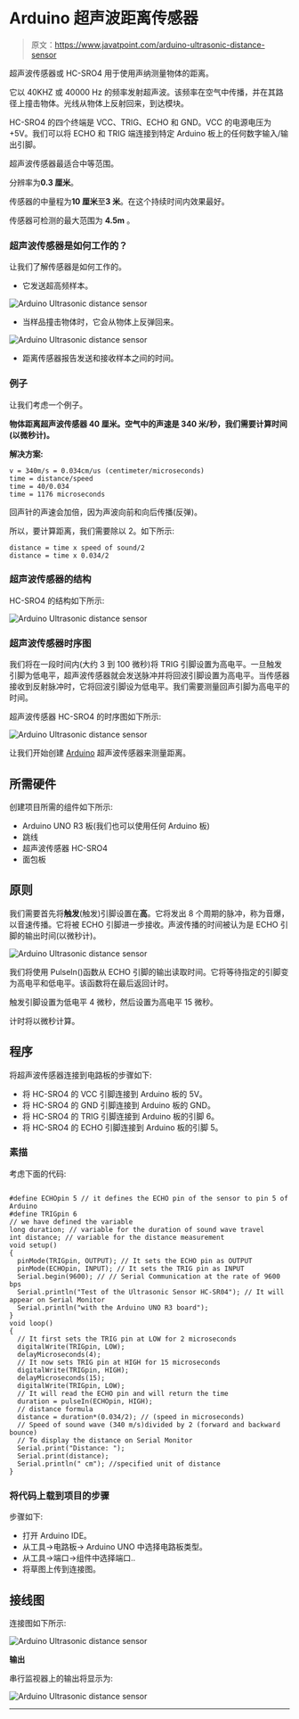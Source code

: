 # Arduino 超声波距离传感器

> 原文：<https://www.javatpoint.com/arduino-ultrasonic-distance-sensor>

超声波传感器或 HC-SRO4 用于使用声纳测量物体的距离。

它以 40KHZ 或 40000 Hz 的频率发射超声波。该频率在空气中传播，并在其路径上撞击物体。光线从物体上反射回来，到达模块。

HC-SRO4 的四个终端是 VCC、TRIG、ECHO 和 GND。VCC 的电源电压为+5V。我们可以将 ECHO 和 TRIG 端连接到特定 Arduino 板上的任何数字输入/输出引脚。

超声波传感器最适合中等范围。

分辨率为**0.3 厘米**。

传感器的中量程为**10 厘米**至**3 米**。在这个持续时间内效果最好。

传感器可检测的最大范围为 **4.5m** 。

### 超声波传感器是如何工作的？

让我们了解传感器是如何工作的。

*   它发送超高频样本。

![Arduino Ultrasonic distance sensor](img/ea7e4808d0a8fa9afebde46b84c751a1.png)

*   当样品撞击物体时，它会从物体上反弹回来。

![Arduino Ultrasonic distance sensor](img/c37c75801e3e3c70c9fde798cdbdaf10.png)

*   距离传感器报告发送和接收样本之间的时间。

### 例子

让我们考虑一个例子。

**物体距离超声波传感器 40 厘米。空气中的声速是 340 米/秒，我们需要计算时间(以微秒计)。**

**解决方案:**

```
v = 340m/s = 0.034cm/us (centimeter/microseconds)
time = distance/speed
time = 40/0.034
time = 1176 microseconds

```

回声针的声速会加倍，因为声波向前和向后传播(反弹)。

所以，要计算距离，我们需要除以 2。如下所示:

```
distance = time x speed of sound/2
distance = time x 0.034/2

```

### 超声波传感器的结构

HC-SRO4 的结构如下所示:

![Arduino Ultrasonic distance sensor](img/9c0952b1ccc7681c99148bcd8f69c564.png)

### 超声波传感器时序图

我们将在一段时间内(大约 3 到 100 微秒)将 TRIG 引脚设置为高电平。一旦触发引脚为低电平，超声波传感器就会发送脉冲并将回波引脚设置为高电平。当传感器接收到反射脉冲时，它将回波引脚设为低电平。我们需要测量回声引脚为高电平的时间。

超声波传感器 HC-SRO4 的时序图如下所示:

![Arduino Ultrasonic distance sensor](img/110ab2d72f36f35078e93756a4011cc8.png)

让我们开始创建 [Arduino](https://www.javatpoint.com/arduino) 超声波传感器来测量距离。

## 所需硬件

创建项目所需的组件如下所示:

*   Arduino UNO R3 板(我们也可以使用任何 Arduino 板)
*   跳线
*   超声波传感器 HC-SRO4
*   面包板

## 原则

我们需要首先将**触发**(触发)引脚设置在**高**。它将发出 8 个周期的脉冲，称为音爆，以音速传播。它将被 ECHO 引脚进一步接收。声波传播的时间被认为是 ECHO 引脚的输出时间(以微秒计)。

![Arduino Ultrasonic distance sensor](img/4eb1e16a4d2f30c8af352ba82967d310.png)

我们将使用 PulseIn()函数从 ECHO 引脚的输出读取时间。它将等待指定的引脚变为高电平和低电平。该函数将在最后返回计时。

触发引脚设置为低电平 4 微秒，然后设置为高电平 15 微秒。

计时将以微秒计算。

## 程序

将超声波传感器连接到电路板的步骤如下:

*   将 HC-SRO4 的 VCC 引脚连接到 Arduino 板的 5V。
*   将 HC-SRO4 的 GND 引脚连接到 Arduino 板的 GND。
*   将 HC-SRO4 的 TRIG 引脚连接到 Arduino 板的引脚 6。
*   将 HC-SRO4 的 ECHO 引脚连接到 Arduino 板的引脚 5。

### 素描

考虑下面的代码:

```

#define ECHOpin 5 // it defines the ECHO pin of the sensor to pin 5 of Arduino
#define TRIGpin 6 
// we have defined the variable
long duration; // variable for the duration of sound wave travel
int distance; // variable for the distance measurement
void setup() 
{
  pinMode(TRIGpin, OUTPUT); // It sets the ECHO pin as OUTPUT
  pinMode(ECHOpin, INPUT); // It sets the TRIG pin as INPUT
  Serial.begin(9600); // // Serial Communication at the rate of 9600 bps
  Serial.println("Test of the Ultrasonic Sensor HC-SR04"); // It will appear on Serial Monitor
  Serial.println("with the Arduino UNO R3 board");
}
void loop() 
{
  // It first sets the TRIG pin at LOW for 2 microseconds
  digitalWrite(TRIGpin, LOW);
  delayMicroseconds(4);
  // It now sets TRIG pin at HIGH for 15 microseconds
  digitalWrite(TRIGpin, HIGH);
  delayMicroseconds(15);
  digitalWrite(TRIGpin, LOW);
  // It will read the ECHO pin and will return the time 
  duration = pulseIn(ECHOpin, HIGH);
  // distance formula
  distance = duration*(0.034/2); // (speed in microseconds)
  // Speed of sound wave (340 m/s)divided by 2 (forward and backward bounce)
  // To display the distance on Serial Monitor
  Serial.print("Distance: ");
  Serial.print(distance);
  Serial.println(" cm"); //specified unit of distance
}

```

### 将代码上载到项目的步骤

步骤如下:

*   打开 Arduino IDE。
*   从工具->电路板-> Arduino UNO 中选择电路板类型。
*   从工具->端口->组件中选择端口..
*   将草图上传到连接图。

## 接线图

连接图如下所示:

![Arduino Ultrasonic distance sensor](img/3adbb4e77ff7daba62a6b79d743332b1.png)

**输出**

串行监视器上的输出将显示为:

![Arduino Ultrasonic distance sensor](img/59e5a7e3cd595873af2426ba9523f3d8.png)

* * *